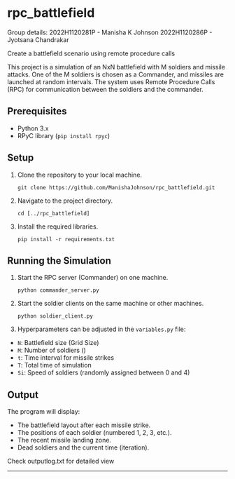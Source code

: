# rpc_battlefield

Group details:
2022H1120281P - Manisha K Johnson
2022H1120286P - Jyotsana Chandrakar

Create a battlefield scenario using remote procedure calls

This project is a simulation of an NxN battlefield with M soldiers and missile attacks. One of the M soldiers is chosen as a Commander, and missiles are launched at random intervals. The system uses Remote Procedure Calls (RPC) for communication between the soldiers and the commander.

## Prerequisites
- Python 3.x
- RPyC library (`pip install rpyc`)

## Setup
1. Clone the repository to your local machine.
   ```
   git clone https://github.com/ManishaJohnson/rpc_battlefield.git
   ```

2. Navigate to the project directory.
   ```
   cd [../rpc_battlefield]
   ```

3. Install the required libraries.
   ```
   pip install -r requirements.txt
   ```

## Running the Simulation

1. Start the RPC server (Commander) on one machine.
   ```
   python commander_server.py
   ```

2. Start the soldier clients on the same machine or other machines.
   ```
   python soldier_client.py
   ```


3. Hyperparameters can be adjusted in the `variables.py` file:
- `N`: Battlefield size (Grid Size)
- `M`: Number of soldiers ()
- `t`: Time interval for missile strikes
- `T`: Total time of simulation
- `Si`: Speed of soldiers (randomly assigned between 0 and 4)

## Output

The program will display:

- The battlefield layout after each missile strike.
- The positions of each soldier (numbered 1, 2, 3, etc.).
- The recent missile landing zone.
- Dead soldiers and the current time (iteration).

Check outputlog.txt for detailed view

---

